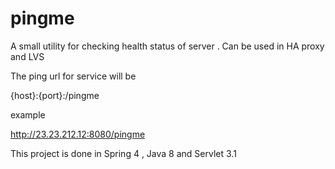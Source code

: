 # pingme
A small utility for checking health status of server . Can be used in HA proxy and LVS

The ping url for service will be

{host}:{port}:/pingme

example 

http://23.23.212.12:8080/pingme

This project is done in Spring 4 , Java 8 and Servlet 3.1  


